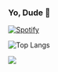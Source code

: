 ### Yo, Dude 👋

<!--
**SokhonC/SokhonC** is a ✨ _special_ ✨ repository because its `README.md` (this file) appears on your GitHub profile.

Here are some ideas to get you started:

- 🔭 I’m currently working on ...
- 🌱 I’m currently learning ...
- 👯 I’m looking to collaborate on ...
- 🤔 I’m looking for help with ...
- 💬 Ask me about ...
- 📫 How to reach me: ...
- 😄 Pronouns: ...
- ⚡ Fun fact: ...
-->
[![Spotify](https://sokhonc.vercel.app/api/spotify)](https://open.spotify.com/user/31ocb3ub45yt75qik5c264nnigjm)

![Top Langs](https://github-readme-stats.vercel.app/api/top-langs/?username=SokhonC&layout=compact&theme=react&hide_border=true&bg_color=0D1117&title_color=5ce1e6&icon_color=5ce1e6)

<img src="https://github-readme-stats.vercel.app/api?username=SokhonC&&show_icons=true&title_color=ffffff&icon_color=bb2acf&text_color=daf7dc&bg_color=151515">
